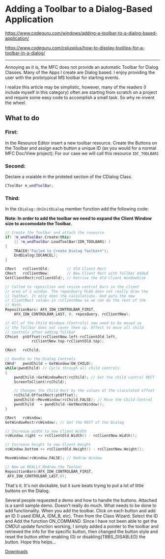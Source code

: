 # Adding a Toolbar to a Dialog-Based Application

<https://www.codeguru.com/windows/adding-a-toolbar-to-a-dialog-based-application/>

<https://www.codeguru.com/cplusplus/how-to-display-tooltips-for-a-toolbar-in-a-dialog/>

************************

Annoying as it is, the MFC does not provide
an automatic Toolbar for Dialog Classes. Many of the Apps I
create are Dialog based. I enjoy providing the user with the
prototypical MS toolbar for starting events.

I realize this article may be simplistic, however,
many of the readers (I include myself in this category) often are
starting from scratch on a project and require some easy code to
accomplish a small task. So why re-invent the wheel.

## What to do

### First:

In the Resource Editor insert a new toolbar
resource. Create the Buttons on the Toolbar and assign each
button a unique ID (as you would for a normal MFC Doc/View
project); For our case we will call this resource `IDC_TOOLBAR1`

### Second:

Declare a vraiable in the proteted section of the CDialog Class.
```cpp
CToolBar m_wndToolBar;
```

### Third:

In the `CDialog::OnInitDialog` member function add the following code:

**Note: In order to add the toolbar we need to expand the Client Window size to
accomodate the Toolbar.**

```cpp
// Create the Toolbar and attach the resource
if( !m_wndToolBar.Create(this)
    || !m_wndToolBar.LoadToolBar(IDR_TOOLBAR1) )
{
    TRACE0("Failed to Create Dialog Toolbarn");
    EndDialog(IDCANCEL);
}

CRect	rcClientOld;        // Old Client Rect
CRect	rcClientNew;        // New Client Rect with Tollbar Added
GetClientRect(rcClientOld); // Retrive the Old Client WindowSize

// Called to reposition and resize control bars in the client 
// area of a window. The reposQuery FLAG does not really draw the 
// Toolbar. It only does the calculations. And puts the new 
// ClientRect values in rcClientNew so we can do the rest of the 
// Math.
RepositionBars( AFX_IDW_CONTROLBAR_FIRST,
    AFX_IDW_CONTROLBAR_LAST, 0, reposQuery, rcClientNew);

// All of the Child Windows (Controls) now need to be moved so 
// the Tollbar does not cover them up. Offest to move all child 
// controls after adding Tollbar
CPoint  ptOffset(rcClientNew.left-rcClientOld.left,
            rcClientNew.top-rcClientOld.top);

CRect	rcChild;

// Handle to the Dialog Controls
CWnd*	pwndChild = GetWindow(GW_CHILD);
while(pwndChild) // Cycle through all child controls
{
    pwndChild->GetWindowRect(rcChild); // Get the child control RECT
    ScreenToClient(rcChild);

    // Changes the Child Rect by the values of the claculated offset
    rcChild.OffsetRect(ptOffset);
    pwndChild->MoveWindow(rcChild,FALSE); // Move the Child Control
    pwndChild   = pwndChild->GetNextWindow();
}

CRect	rcWindow;
GetWindowRect(rcWindow); // Get the RECT of the Dialog

// Increase width to new Client Width
rcWindow.right += rcClientOld.Width() - rcClientNew.Width();

// Increase height to new Client Height
rcWindow.bottom += rcClientOld.Height() - rcClientNew.Height();

MoveWindow(rcWindow,FALSE); // Redraw Window

// Now we REALLY Redraw the Toolbar
RepositionBars(AFX_IDW_CONTROLBAR_FIRST,
 AFX_IDW_CONTROLBAR_LAST,0);
```

That's it. It's not dockable, but it sure beats trying to put a lot of
little buttons on the Dialog.

Several people requested a demo and how to handle
the buttons. Attached is a samll sample demo. Doesn't really do
much. What needs to be done to add functionality. When you add
the toolbar. Click on each button and add an ID (I used IDM_A,
IDM_B, etc). Then from the Class Wizard. Select the ID and Add
the function ON_COMMAND. Since I have not been able to get the
CMDUI update function working, I simply added a pointer to the
toolbar and retrieved the info for the specific button, then
changed the button style and reset the button either enabling (0)
or disabling(TBBS_DISABLED) the button. Hope this helps...

[Downloads](dlgtoolbar.zip)
